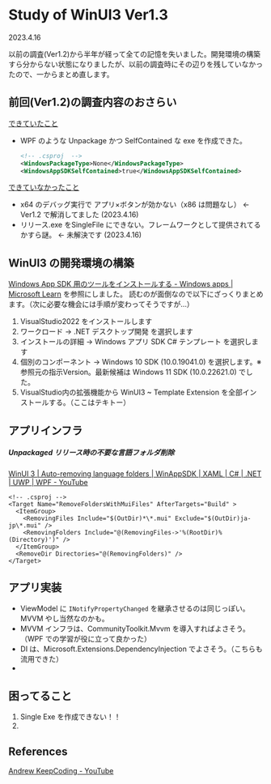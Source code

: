 # Study of WinUI3 Ver1.3

2023.4.16

以前の調査(Ver1.2)から半年が経って全ての記憶を失いました。開発環境の構築すら分からない状態になりましたが、以前の調査時にその辺りを残していなかったので、一からまとめ直します。



## 前回(Ver1.2)の調査内容のおさらい

<u>できていたこと</u>

- WPF のような Unpackage かつ SelfContained な exe を作成できた。

  ```xml
  <!-- .csproj  -->
  <WindowsPackageType>None</WindowsPackageType>
  <WindowsAppSDKSelfContained>true</WindowsAppSDKSelfContained>
  ```

<u>できていなかったこと</u>

- x64 のデバッグ実行で アプリ×ボタンが効かない（x86 は問題なし） ← Ver1.2 で解消してました (2023.4.16)
- リリース.exe をSingleFile にできない。フレームワークとして提供されてるかすら謎。 ← 未解決です (2023.4.16)

## WinUI3 の開発環境の構築

[Windows App SDK 用のツールをインストールする - Windows apps | Microsoft Learn](https://learn.microsoft.com/ja-jp/windows/apps/windows-app-sdk/set-up-your-development-environment) を参照にしました。 読むのが面倒なので以下にざっくりまとめます。（次に必要な機会には手順が変わってそうですが…）

1. VisualStudio2022 をインストールします
2. ワークロード → .NET デスクトップ開発 を選択します
3. インストールの詳細 → Windows アプリ SDK C# テンプレート を選択します
4. 個別のコンポーネント → Windows 10 SDK (10.0.19041.0) を選択します。※参照元の指示Version。最新候補は Windows 11 SDK (10.0.22621.0) でした。
5. VisualStudio内の拡張機能から WinUI3 ~ Template Extension を全部インストールする。（ここはテキトー）

## アプリインフラ

##### Unpackaged リリース時の不要な言語フォルダ削除

[WinUI 3 | Auto-removing language folders | WinAppSDK | XAML | C# | .NET | UWP | WPF - YouTube](https://www.youtube.com/watch?v=LHNahJi21Vg&t=29s&ab_channel=AndrewKeepCoding)

```xaml
<!-- .csproj -->
<Target Name="RemoveFoldersWithMuiFiles" AfterTargets="Build" >
  <ItemGroup>
    <RemovingFiles Include="$(OutDir)*\*.mui" Exclude="$(OutDir)ja-jp\*.mui" />
    <RemovingFolders Include="@(RemovingFiles->'%(RootDir)%(Directory)')" />
  </ItemGroup>
  <RemoveDir Directories="@(RemovingFolders)" />
</Target>
```



## アプリ実装

- ViewModel に `INotifyPropertyChanged` を継承させるのは同じっぽい。 MVVM やし当然なのかも。
- MVVM インフラは、CommunityToolkit.Mvvm を導入すればよさそう。（WPF での学習が役に立って良かった）
- DI は、Microsoft.Extensions.DependencyInjection でよさそう。（こちらも流用できた）
- 

## 困ってること

1. Single Exe を作成できない！！
3. 

## References

[Andrew KeepCoding - YouTube](https://www.youtube.com/@AndrewKeepCoding)

